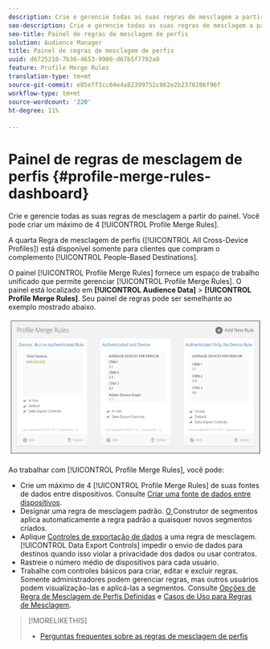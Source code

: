 ```yaml
---
description: Crie e gerencie todas as suas regras de mesclagem a partir do painel. É possível criar um máximo de quatro Regras de mesclagem de Perfis.
seo-description: Crie e gerencie todas as suas regras de mesclagem a partir do painel. É possível criar um máximo de quatro Regras de mesclagem de Perfis.
seo-title: Painel de regras de mesclagem de perfis
solution: Audience Manager
title: Painel de regras de mesclagem de perfis
uuid: d6725218-7b36-4653-9900-d67b5f7702a0
feature: Profile Merge Rules
translation-type: tm+mt
source-git-commit: e05eff3cc04e4a82399752c862e2b2370286f96f
workflow-type: tm+mt
source-wordcount: '220'
ht-degree: 11%

---
```



# Painel de regras de mesclagem de perfis {#profile-merge-rules-dashboard}

Crie e gerencie todas as suas regras de mesclagem a partir do painel. Você pode criar um máximo de 4 [!UICONTROL Profile Merge Rules].

A quarta Regra de mesclagem de perfis ([!UICONTROL All Cross-Device Profiles]) está disponível somente para clientes que compram o complemento [!UICONTROL People-Based Destinations].

O painel [!UICONTROL Profile Merge Rules] fornece um espaço de trabalho unificado que permite gerenciar [!UICONTROL Profile Merge Rules]. O painel está localizado em **[!UICONTROL Audience Data]** > **[!UICONTROL Profile Merge Rules]**. Seu painel de regras pode ser semelhante ao exemplo mostrado abaixo.

![](assets/profile-dashboard.png)

Ao trabalhar com [!UICONTROL Profile Merge Rules], você pode:

* Crie um máximo de 4 [!UICONTROL Profile Merge Rules] de suas fontes de dados entre dispositivos. Consulte [Criar uma fonte de dados entre dispositivos](merge-rules-start.md#create-data-source).
* Designar uma regra de mesclagem padrão. [O ](../segments/segment-builder.md) Construtor de segmentos aplica automaticamente a regra padrão a quaisquer novos segmentos criados.
* Aplique [Controles de exportação de dados](../data-export-controls.md) a uma regra de mesclagem. [!UICONTROL Data Export Controls] impedir o envio de dados para destinos quando isso violar a privacidade dos dados ou usar contratos.
* Rastreie o número médio de dispositivos para cada usuário.
* Trabalhe com controles básicos para criar, editar e excluir regras. Somente administradores podem gerenciar regras, mas outros usuários podem visualização-las e aplicá-las a segmentos. Consulte [Opções de Regra de Mesclagem de Perfis Definidas](merge-rule-definitions.md) e [Casos de Uso para Regras de Mesclagem](merge-rule-targeting-options.md).

>[!MORELIKETHIS]
>
>* [Perguntas frequentes sobre as regras de mesclagem de perfis](../../faq/faq-profile-merge.md)

